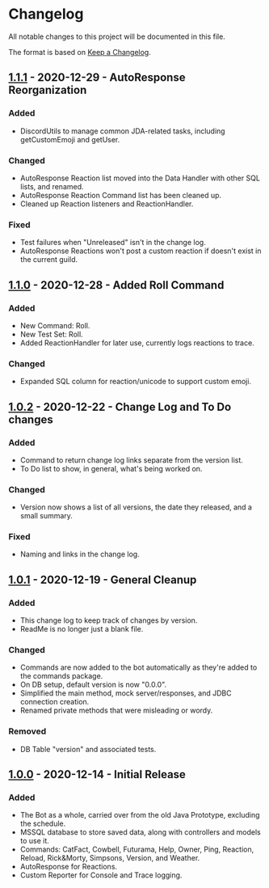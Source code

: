 # Changelog
All notable changes to this project will be documented in this file.

The format is based on [Keep a Changelog](https://keepachangelog.com/en/1.0.0/).

## [1.1.1][1.1.1] - 2020-12-29 - AutoResponse Reorganization
### Added
- DiscordUtils to manage common JDA-related tasks, including getCustomEmoji and getUser.

### Changed
- AutoResponse Reaction list moved into the Data Handler with other SQL lists, and renamed.
- AutoResponse Reaction Command list has been cleaned up.
- Cleaned up Reaction listeners and ReactionHandler.

### Fixed
- Test failures when "Unreleased" isn't in the change log.
- AutoResponse Reactions won't post a custom reaction if doesn't exist in the current guild.

## [1.1.0][1.1.0] - 2020-12-28 - Added Roll Command
### Added
- New Command: Roll.
- New Test Set: Roll.
- Added ReactionHandler for later use, currently logs reactions to trace.

### Changed
- Expanded SQL column for reaction/unicode to support custom emoji.

## [1.0.2][1.0.2] - 2020-12-22 - Change Log and To Do changes
### Added
- Command to return change log links separate from the version list.
- To Do list to show, in general, what's being worked on.

### Changed
- Version now shows a list of all versions, the date they released, and a small summary.

### Fixed
- Naming and links in the change log.

## [1.0.1][1.0.1] - 2020-12-19 - General Cleanup
### Added
- This change log to keep track of changes by version.
- ReadMe is no longer just a blank file.

### Changed
- Commands are now added to the bot automatically as they're added to the commands package.
- On DB setup, default version is now "0.0.0".
- Simplified the main method, mock server/responses, and JDBC connection creation.
- Renamed private methods that were misleading or wordy.

### Removed
- DB Table "version" and associated tests.

## [1.0.0][1.0.0] - 2020-12-14 - Initial Release
### Added
- The Bot as a whole, carried over from the old Java Prototype, excluding the schedule.
- MSSQL database to store saved data, along with controllers and models to use it.
- Commands: CatFact, Cowbell, Futurama, Help, Owner, Ping, Reaction, Reload, Rick&Morty, Simpsons, Version, and Weather.
- AutoResponse for Reactions.
- Custom Reporter for Console and Trace logging.

[Unreleased]: https://github.com/DarrenSJones/JonesBot/compare/v1.1.1...dev
[1.1.1]: https://github.com/DarrenSJones/JonesBot/compare/v1.1.0...v1.1.1
[1.1.0]: https://github.com/DarrenSJones/JonesBot/compare/v1.0.2...v1.1.0
[1.0.2]: https://github.com/DarrenSJones/JonesBot/compare/v1.0.1...v1.0.2
[1.0.1]: https://github.com/DarrenSJones/JonesBot/compare/v1.0.0...v1.0.1
[1.0.0]: https://github.com/DarrenSJones/JonesBot/releases/tag/v1.0.0